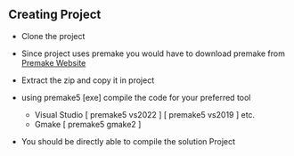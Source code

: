 ## Creating Project
- Clone the project
- Since project uses premake you would have to download premake from <a href="https://premake.github.io/">Premake Website</a>
- Extract the zip and copy it in project
- using premake5 [exe] compile the code for your preferred tool
    - Visual Studio [ premake5 vs2022 ] [ premake5 vs2019 ] etc.
    - Gmake [ premake5 gmake2 ]

- You should be directly able to compile the solution Project
